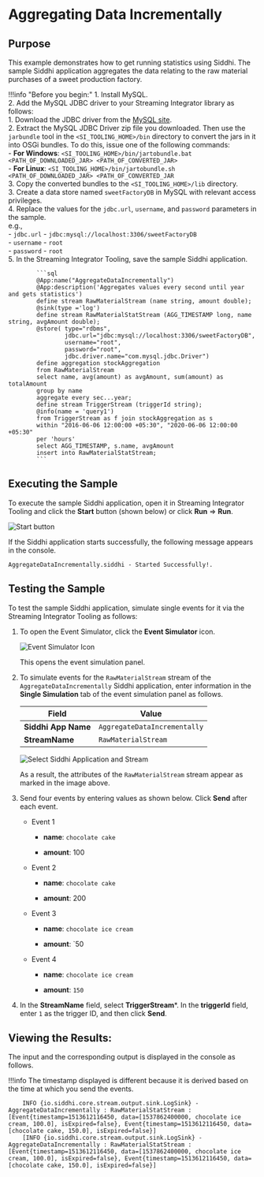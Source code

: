 # Aggregating Data Incrementally

## Purpose

This example demonstrates how to get running statistics using Siddhi. The sample Siddhi application aggregates the data relating to the raw material purchases of a sweet production factory.

!!!info "Before you begin:"
    1. Install MySQL.<br/>
    2. Add the MySQL JDBC driver to your Streaming Integrator library as follows:<br/>
        1. Download the JDBC driver from the [MySQL site](https://dev.mysql.com/get/Downloads/Connector-J/mysql-connector-java-5.1.45.tar.gz). <br/>
        2. Extract the MySQL JDBC Driver zip file you downloaded. Then use the `jarbundle` tool in the `<SI_TOOLING_HOME>/bin` directory to convert the jars in it into OSGi bundles. To do this, issue one of the following commands:<br/>
            - **For Windows**: `<SI_TOOLING_HOME>/bin/jartobundle.bat <PATH_OF_DOWNLOADED_JAR> <PATH_OF_CONVERTED_JAR>`<br/>
            - **For Linux**: `<SI_TOOLING_HOME>/bin/jartobundle.sh <PATH_OF_DOWNLOADED_JAR> <PATH_OF_CONVERTED_JAR`<br/>
        3. Copy the converted bundles to the `<SI_TOOLING_HOME>/lib` directory.<br/>
    3. Create a data store named `sweetFactoryDB` in MySQL with relevant access privileges.<br/>
    4. Replace the values for the `jdbc.url`, `username`, and `password` parameters in the sample.<br/>
        e.g., <br/>
        - `jdbc.url` - `jdbc:mysql://localhost:3306/sweetFactoryDB`<br/>
        - `username` - `root`<br/>
        - `password` - `root`<br/>
    5. In the Streaming Integrator Tooling, save the sample Siddhi application.<br/>

            ```sql
            @App:name("AggregateDataIncrementally")
            @App:description('Aggregates values every second until year and gets statistics')
            define stream RawMaterialStream (name string, amount double);
            @sink(type ='log')
            define stream RawMaterialStatStream (AGG_TIMESTAMP long, name string, avgAmount double);
            @store( type="rdbms",
                    jdbc.url="jdbc:mysql://localhost:3306/sweetFactoryDB",
                    username="root",
                    password="root",
                    jdbc.driver.name="com.mysql.jdbc.Driver")
            define aggregation stockAggregation
            from RawMaterialStream
            select name, avg(amount) as avgAmount, sum(amount) as totalAmount
            group by name
            aggregate every sec...year;
            define stream TriggerStream (triggerId string);
            @info(name = 'query1')
            from TriggerStream as f join stockAggregation as s
            within "2016-06-06 12:00:00 +05:30", "2020-06-06 12:00:00 +05:30"
            per 'hours'
            select AGG_TIMESTAMP, s.name, avgAmount
            insert into RawMaterialStatStream;
            ```


## Executing the Sample

To execute the sample Siddhi application, open it in Streaming Integrator Tooling and click the **Start** button (shown below) or click **Run** => **Run**.

![Start button](../../images/amazon-s3-sink-sample/start.png)

If the Siddhi application starts successfully, the following message appears in the console.

`AggregateDataIncrementally.siddhi - Started Successfully!.`

## Testing the Sample

To test the sample Siddhi application, simulate single events for it via the Streaming Integrator Tooling as follows:

1. To open the Event Simulator, click the **Event Simulator** icon.

    ![Event Simulator Icon](../../images/Testing-Siddhi-Applications/Event_Simulation_Icon.png)

    This opens the event simulation panel.

2. To simulate events for the `RawMaterialStream` stream of the `AggregateDataIncrementally`  Siddhi application, enter information in the **Single Simulation** tab of the event simulation panel as follows.

    | **Field**                   | **Value**                              |
    |-----------------------------|----------------------------------------|
    | **Siddhi App Name**         | `AggregateDataIncrementally`           |
    | **StreamName**              | `RawMaterialStream`                    |

    ![Select Siddhi Application and Stream](../../images/aggregate-data-incrementally-sample/aggregate-data-incrementally-event-simulation.png)

    As a result, the attributes of the `RawMaterialStream` stream appear as marked in the image above.


2. Send four events by entering values as shown below. Click **Send** after each event.

    - Event 1

        - **name**: `chocolate cake`

        - **amount**: 100

    - Event 2

        - **name**: `chocolate cake`

        - **amount**: 200

    - Event 3

        - **name**: `chocolate ice cream`

        - **amount**: `50

    - Event 4

        - **name**: `chocolate ice cream`

        - **amount**: `150`

3. In the **StreamName** field, select **TriggerStream***. In the **triggerId** field, enter `1` as the trigger ID, and then click **Send**.



## Viewing the Results:

The input and the corresponding output is displayed in the console as follows.

!!!info
    The timestamp displayed is different because it is derived based on the time at which you send the events.

```
    INFO {io.siddhi.core.stream.output.sink.LogSink} - AggregateDataIncrementally : RawMaterialStatStream : [Event{timestamp=1513612116450, data=[1537862400000, chocolate ice cream, 100.0], isExpired=false}, Event{timestamp=1513612116450, data=[chocolate cake, 150.0], isExpired=false}]
    [INFO {io.siddhi.core.stream.output.sink.LogSink} - AggregateDataIncrementally : RawMaterialStatStream : [Event{timestamp=1513612116450, data=[1537862400000, chocolate ice cream, 100.0], isExpired=false}, Event{timestamp=1513612116450, data=[chocolate cake, 150.0], isExpired=false}]
```
    

